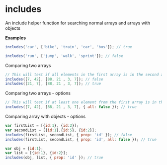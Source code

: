# includes
An include helper function for searching normal arrays and arrays with objects

****Examples****
```javascript
includes('car', ['bike', 'train', 'car', 'bus']); // true
```

```javascript
includes('run', ['jump', 'walk', 'sprint']); // false
```
Comparing two arrays
```javascript
// This will test if all elements in the first array is in the second array
includes([7, 42], [88, 21 , 3, 7]); // false
includes([21, 7], [88, 21 , 3, 7]); // true
```
Comparing two arrays - options
```javascript
// This will test if at least one element from the first array is in the second array
includes([7, 42], [88, 21 , 3, 7], { all: false }); // true
```

Comparing array with objects - options
```javascript
var firstList = [{id:1}, {id:2}];
var secondList = [{id:1},{id:5}, {id:2}];
includes(firstList, secondList, { prop: 'id' }); // false
includes(firstList, secondList, { prop: 'id', all: false }); // true
```

```javascript
var obj = {id:1};
var list = [{id:1}, {id:2}];
includes(obj, list, { prop: 'id' }); // true
```
